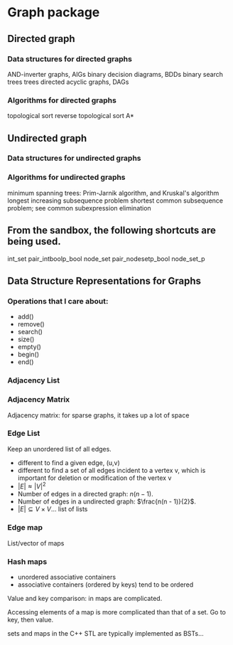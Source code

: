 # Graph package

## Directed graph

### Data structures for directed graphs
AND-inverter graphs, AIGs
binary decision diagrams, BDDs
binary search trees
trees
directed acyclic graphs, DAGs




### Algorithms for directed graphs
topological sort
reverse topological sort
A*







## Undirected graph

### Data structures for undirected graphs


### Algorithms for undirected graphs
minimum spanning trees: Prim-Jarnik algorithm, and Kruskal's algorithm
longest increasing subsequence problem
shortest common subsequence problem; see common subexpression elimination











## From the sandbox, the following shortcuts are being used.
int_set
pair_intboolp_bool
node_set
pair_nodesetp_bool
node_set_p





## Data Structure Representations for Graphs

### Operations that I care about:
+ add()
+ remove()
+ search()
+ size()
+ empty()
+ begin()
+ end()






### Adjacency List



### Adjacency Matrix

Adjacency matrix: for sparse graphs, it takes up a lot of space


### Edge List

Keep an unordered list of all edges.
+ different to find a given edge, (u,v)
+ different to find a set of all edges incident to a vertex v, which is important for deletion or modification of the vertex v
+ $|E| \approx |V|^{2}$
+ Number of edges in a directed graph: $n(n - 1)$.
+ Number of edges in a undirected graph: $\frac{n(n - 1)}{2}$.
+ $|E| \subseteq V \times V \dots$ list of lists 


### Edge map

List/vector of maps


### Hash maps
+ unordered associative containers
+ associative containers (ordered by keys) tend to be ordered

Value and key comparison: in maps are complicated.

Accessing elements of a map is more complicated than that of a set. Go to key, then value.

sets and maps in the C++ STL are typically implemented as BSTs...






































